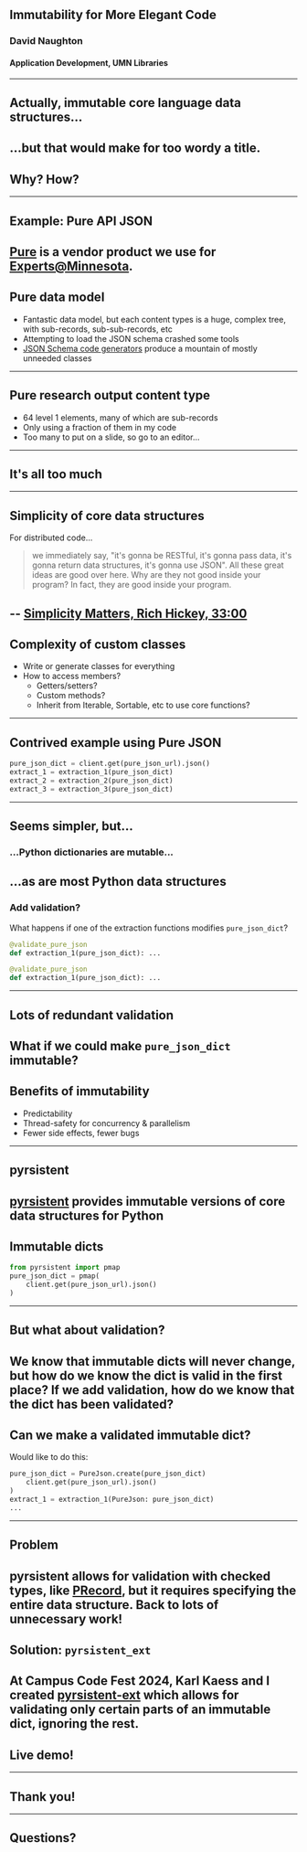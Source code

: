 ## Immutability for More Elegant Code
### David Naughton
#### Application Development, UMN Libraries
---
## Actually, immutable core language data structures...

...but that would make for too wordy a title.
---
## Why? How?
---
## Example: Pure API JSON

[Pure](https://www.elsevier.com/products/pure) is a vendor
product we use for [Experts@Minnesota](https://experts.umn.edu).
---
## Pure data model

* Fantastic data model, but each content types is a huge, 
complex tree, with sub-records, sub-sub-records, etc
* Attempting to load the JSON schema crashed some tools
* [JSON Schema code generators](https://json-schema.org/tools?query=&sortBy=name&sortOrder=ascending&groupBy=toolingTypes&licenses=&languages=&drafts=&toolingTypes=&environments=#schema-to-code) produce a mountain of mostly unneeded classes
---
## Pure research output content type

* 64 level 1 elements, many of which are sub-records
* Only using a fraction of them in my code
* Too many to put on a slide, so go to an editor... 
---
## It's all too much
---
## Simplicity of core data structures

For distributed code...
> we immediately say, "it's gonna be RESTful, it's gonna pass data, it's gonna return data structures,
> it's gonna use JSON". All these great ideas are good over here. Why are they not good inside your
> program? In fact, they are good inside your program.

-- [Simplicity Matters, Rich Hickey, 33:00](https://www.youtube.com/watch?v=rI8tNMsozo0&t=1531s)
---
## Complexity of custom classes

* Write or generate classes for everything
* How to access members?
  * Getters/setters?
  * Custom methods?
  * Inherit from Iterable, Sortable, etc to use core functions?
---
## Contrived example using Pure JSON

```python
pure_json_dict = client.get(pure_json_url).json()
extract_1 = extraction_1(pure_json_dict)
extract_2 = extraction_2(pure_json_dict)
extract_3 = extraction_3(pure_json_dict)

```
---
## Seems simpler, but...
### ...Python dictionaries are mutable...
...as are most Python data structures
---
### Add validation?
What happens if one of the extraction functions modifies `pure_json_dict`?

```python
@validate_pure_json
def extraction_1(pure_json_dict): ...

@validate_pure_json
def extraction_1(pure_json_dict): ...
```
---
## Lots of redundant validation

What if we could make `pure_json_dict` immutable?
---
## Benefits of immutability

* Predictability
* Thread-safety for concurrency & parallelism
* Fewer side effects, fewer bugs
---
## pyrsistent

[pyrsistent](https://pyrsistent.readthedocs.io/) provides immutable versions of core data structures for Python
---
## Immutable dicts

```python
from pyrsistent import pmap
pure_json_dict = pmap(
    client.get(pure_json_url).json()
)
```
---
## But what about validation?

We know that immutable dicts will never change, but how do we know the dict is valid in the first place?
If we add validation, how do we know that the dict has been validated?
---
## Can we make a validated immutable dict?

Would like to do this:
```python
pure_json_dict = PureJson.create(pure_json_dict)
    client.get(pure_json_url).json()
)
extract_1 = extraction_1(PureJson: pure_json_dict)
...
```
---
## Problem

pyrsistent allows for validation with checked types, like [PRecord](), but it requires specifying the
entire data structure. Back to lots of unnecessary work!
---
## Solution: `pyrsistent_ext`

At Campus Code Fest 2024, Karl Kaess and I created [pyrsistent-ext](https://github.com/UMNLibraries/pyrsistent-ext)
which allows for validating only certain parts of an immutable dict, ignoring the rest.
---
## Live demo!
---
## Thank you!
---
## Questions?

